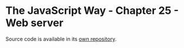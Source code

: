 # The JavaScript Way - Chapter 25 - Web server

Source code is available in its [own repository](https://github.com/thejsway/thejsway-server).
